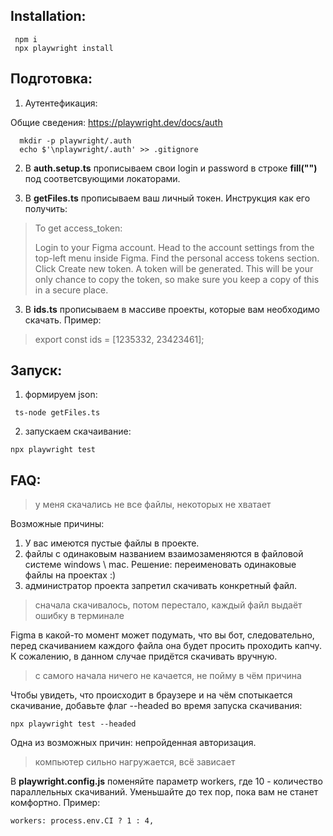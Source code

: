 ## Installation: 
```
 npm i
 npx playwright install
```
## Подготовка: 

1) Аутентефикация: 

  Общие сведения: https://playwright.dev/docs/auth
```
  mkdir -p playwright/.auth
  echo $'\nplaywright/.auth' >> .gitignore
```
2) В  **auth.setup.ts** прописываем свои login и password в строке **fill("")** под соответсвующими локаторами. 


3) В  **getFiles.ts** прописываем ваш личный токен. Инструкция как его получить:

>To get access_token:
>
>Login to your Figma account.
>Head to the account settings from the top-left menu inside Figma.
>Find the personal access tokens section.
>Click Create new token.
>A token will be generated. This will be your only chance to copy the token, so make sure you keep a copy of this in a secure place.

3) В  **ids.ts** прописываем в массиве проекты, которые вам необходимо скачать. Пример:  

>export const ids = [1235332, 23423461];

## Запуск:

1) формируем json:
```
 ts-node getFiles.ts
```
2) запускаем скачаивание: 
```
npx playwright test
```

## FAQ:

> у меня скачались не все файлы, некоторых не хватает

Возможные причины:
1) У вас имеются пустые файлы в проекте. 
2) файлы с одинаковым названием взаимозаменяются в файловой системе windows \ mac. Решение: переименовать одинаковые файлы на проектах :) 
3) администратор проекта запретил скачивать конкретный файл. 

> сначала скачивалось, потом перестало, каждый файл выдаёт ошибку в терминале

Figma в какой-то момент может подумать, что вы бот, следовательно, перед скачиванием каждого файла она будет просить проходить капчу. К сожалению, в данном случае придётся скачивать вручную. 

> с самого начала ничего не качается, не пойму в чём причина

Чтобы увидеть, что происходит в браузере и на чём спотыкается скачивание, добавьте флаг --headed во время запуска скачивания:

```
npx playwright test --headed
```
Одна из возможных причин: непройденная авторизация. 

> компьютер сильно нагружается, всё зависает

В **playwright.config.js** поменяйте параметр workers, где 10 - количество параллельных скачиваний. Уменьшайте до тех пор, пока вам не станет комфортно. Пример:
```
workers: process.env.CI ? 1 : 4,
```
